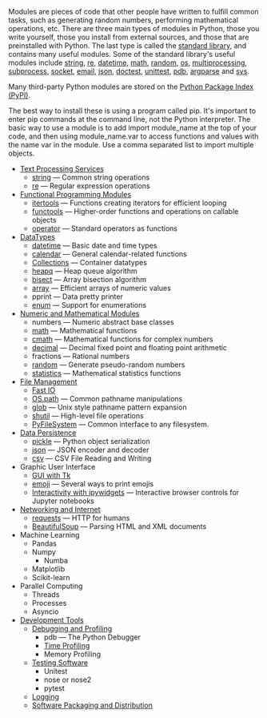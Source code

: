 Modules are pieces of code that other people have written to fulfill common tasks, such as generating random numbers, performing mathematical operations, etc. There are three main types of modules in Python, those you write yourself, those you install from external sources, and those that are preinstalled with Python.
The last type is called the [standard library](https://docs.python.org/3/library/), and contains many useful modules. Some of the standard library's useful modules include [string](https://docs.python.org/3/library/string.html), [re](https://docs.python.org/3/library/re.html), [datetime](https://docs.python.org/3/library/datetime.html), [math](https://docs.python.org/3/library/math.html), [random](https://docs.python.org/3/library/random.html), [os](https://docs.python.org/3/library/os.html), [multiprocessing](https://docs.python.org/3/library/multiprocessing.html), [subprocess](https://docs.python.org/3/library/subprocess.html), [socket](https://docs.python.org/3/library/socket.html), [email](https://docs.python.org/3/library/email.html), [json](https://docs.python.org/3/library/json.html), [doctest](https://docs.python.org/3/library/doctest.html), [unittest](https://docs.python.org/3/library/unittest.html), [pdb](https://docs.python.org/3/library/pdb.html), [argparse](https://docs.python.org/3/library/argparse.html) and [sys](https://docs.python.org/3/library/sys.html). 

 Many third-party Python modules are stored on the [Python Package Index (PyPI)](https://pypi.org/).

The best way to install these is using a program called pip.
It's important to enter pip commands at the command line, not the Python interpreter.
The basic way to use a module is to add import module_name at the top of your code, and then using module_name.var to access functions and values with the name var in the module. Use a comma separated list to import multiple objects.



+ [Text Processing Services](https://docs.python.org/3/library/text.html)
    + [string](../PR/pyStr1.md) — Common string operations
    + [re](../Func/pyRegex.md) — Regular expression operations
+ [Functional Programming Modules](https://docs.python.org/3/library/functional.html)
    + [itertools](pyIter.md) — Functions creating iterators for efficient looping
    + [functools](../Func/pyFnTools.md) — Higher-order functions and operations on callable objects
    + [operator](https://docs.python.org/3/library/operator.html) — Standard operators as functions
+ [DataTypes](https://docs.python.org/3/library/datatypes.html)
    + [datetime](pydatetime.md) — Basic date and time types
    + [calendar](pydatetime.md#calendar) — General calendar-related functions 
    + [Collections](../DS/pyDS.md) — Container datatypes
    + [heapq](../DS/pyHeapQueue.md) — Heap queue algorithm
    + [bisect](../lib/pyBisect.md) — Array bisection algorithm
    + [array](../DS/pyArray.md) — Efficient arrays of numeric values
    + pprint — Data pretty printer
    + [enum](../Cls/pyEnum.md) — Support for enumerations
+ [Numeric and Mathematical Modules](https://docs.python.org/3/library/numeric.html)
    + numbers — Numeric abstract base classes
    + [math](../Func/pyNumFunc.md#mathematical-functions) — Mathematical functions
    + [cmath](../Func/pyNumFunc.md#mathematical-functions) — Mathematical functions for complex numbers
    + [decimal](../PR/pyOp1.md#decimal) — Decimal fixed point and floating point arithmetic
    + fractions — Rational numbers
    + [random](./pyRandom.md) — Generate pseudo-random numbers
    + [statistics](../Func/pyNumFunc.md#statistics) — Mathematical statistics functions
+ [File Management](pyIO.md)
    + [Fast IO](pyIO.md#fast-inputoutput)
    + [OS.path](pyIO.md#os-path-module) — Common pathname manipulations
    + [glob](pyIO.md#glob-module) — Unix style pathname pattern expansion
    + [shutil](pyIO.md#shutil-module-filesystem-shell-methods) — High-level file operations 
    + [PyFileSystem](pyIO.md#pyfilesystem) — Common interface to any filesystem.
+ [Data Persistence](https://docs.python.org/3/library/persistence.html)
    + [pickle](pySerial.md) — Python object serialization
    + [json](pySerial.md#serialization-with-json) — JSON encoder and decoder
    + [csv](pyIO.md#csv-io) — CSV File Reading and Writing 
+ Graphic User Interface
    + [GUI with Tk](https://docs.python.org/3/library/tk.html)
    + [emoji](pyEmoji.md) — Several ways to print emojis
    + [Interactivity with ipywidgets](https://ipywidgets.readthedocs.io/en/latest/) —  Interactive browser controls for Jupyter notebooks
+ [Networking and Internet]()
    + [requests](https://requests.readthedocs.io/en/latest/) — HTTP for humans
    + [BeautifulSoup](https://www.crummy.com/software/BeautifulSoup/bs4/doc/) — Parsing HTML and XML documents
+ Machine Learning
    + Pandas
    + Numpy
        + Numba
    + Matplotlib
    + Scikit-learn
+ Parallel Computing
    + Threads
    + Processes
    + Asyncio
+ [Development Tools](https://docs.python.org/3/library/development.html)
    + [Debugging and Profiling]()
        + pdb — The Python Debugger
        + [Time Profiling](pyTimeP.md)
        + Memory Profiling
    + [Testing Software]()
        + Unitest
        + nose or nose2
        + pytest
    + [Logging]()
    + [Software Packaging and Distribution](pyPack.md)